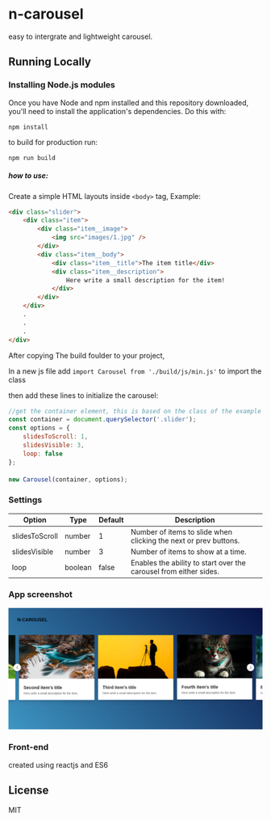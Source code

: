 # n-carousel
easy to intergrate and lightweight carousel.

## Running Locally

### Installing Node.js modules

Once you have Node and npm installed and this repository downloaded, you'll need
to install the application's dependencies. Do this with:

    npm install

to build for production run:

    npm run build

##### how to use:
Create a simple HTML layouts inside ```<body>``` tag, Example:

```html
<div class="slider">
	<div class="item">
		<div class="item__image">
			<img src="images/1.jpg" />
		</div>
		<div class="item__body">
			<div class="item__title">The item title</div>
			<div class="item__description">
				Here write a small description for the item!
			</div>
		</div>
	</div>
	.
	.
	.
</div>
```

After copying The build foulder to your project,


In a new js file add ```import Carousel from './build/js/min.js'``` to import the class 

then add these lines to initialize the carousel:

```js
//get the container element, this is based on the class of the example above.
const container = document.querySelector('.slider');
const options = {
	slidesToScroll: 1,
	slidesVisible: 3,
	loop: false
};

new Carousel(container, options);
```

### Settings

Option | Type | Default | Description
------ | ---- | ------- | -----------
slidesToScroll | number | 1 | Number of items to slide when clicking the next or prev buttons.
slidesVisible | number | 3 | Number of items to show at a time.
loop | boolean | false | Enables the ability to start over the carousel from either sides.

### App screenshot

![n-carousel screenshot](https://github.com/shutsugan/n-carousel/blob/master/example.png)

### Front-end

created using reactjs and ES6

## License

MIT